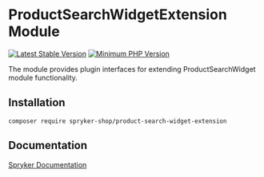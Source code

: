 # ProductSearchWidgetExtension Module
[![Latest Stable Version](https://poser.pugx.org/spryker-shop/product-search-widget-extension/v/stable.svg)](https://packagist.org/packages/spryker-shop/product-search-widget-extension)
[![Minimum PHP Version](https://img.shields.io/badge/php-%3E%3D%207.4-8892BF.svg)](https://php.net/)

The module provides plugin interfaces for extending ProductSearchWidget module functionality.

## Installation

```
composer require spryker-shop/product-search-widget-extension
```

## Documentation

[Spryker Documentation](https://docs.spryker.com)
